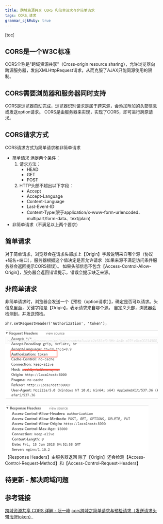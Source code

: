 ```yaml
---
title: 跨域资源共享 CORS 和简单请求与非简单请求
tags: CORS,请求
grammar_cjkRuby: true
---
```


[toc]

## CORS是一个W3C标准
CORS全称是"跨域资源共享"（Cross-origin resource sharing），允许浏览器向跨源服务器，发出XMLHttpRequest请求，从而克服了AJAX只能同源使用的限制。
## CORS需要浏览器和服务器同时支持
CORS是浏览器自动完成，浏览器识别请求是属于跨来源，会添加附加的头部信息或发送option请求。
CORS是由服务器来实现，实现了CORS，即可进行跨原请求。
## CORS请求方式
CORS请求方式为简单请求和非简单请求
 - 简单请求
 满足两个条件：
 	1. 请求方法：
 		- HEAD
 		- GET
 		- POST
 	2. HTTP头部不超出以下字段：
		- Accept
		- Accept-Language
		- Content-Language
		- Last-Event-ID
		- Content-Type(限于application/x-www-form-urlencoded、multipart/form-data、text/plain)
- 非简单请求（不满足以上两个要求）

## 简单请求
对于简单请求，浏览器会在请求头部加上【Origin】字段说明来自哪个源（协议+域名+端口），服务器根据这个值决定是否允许请求（如果来源不满足访问条件服务器会返回提示CORS错误）。
如果头部信息不包含【Access-Control-Allow-Origin】，服务器会返回错误提示，错误会提示缺乏来源。
## 非简单请求
非简单请求时，浏览器会发送一个【预检（option请求）】，确定是否可以请求。头信息里面，关键字段是【Origin】，表示请求来自哪个源。
自定义头部，浏览器会检测到，并发送预检。

``` 自定义头部
xhr.setRequestHeader('Authorization', 'token');
```
![Request Headers 请求头][1]

![Response Headers 响应头][2]
【Response Headers】由服务器返回
除了【Origin】还会检测【Access-Control-Request-Method】和【Access-Control-Request-Headers】

## 待更新 - 解决跨域问题

## 参考链接
[跨域资源共享 CORS 详解 - 阮一峰][3]
[cors跨域之简单请求与预检请求（发送请求头带令牌token）][4]


  [1]: ./images/1529039060829.jpg
  [2]: ./images/1529043163794.jpg
  [3]: http://www.ruanyifeng.com/blog/2016/04/cors.html
  [4]: https://segmentfault.com/a/1190000009971254